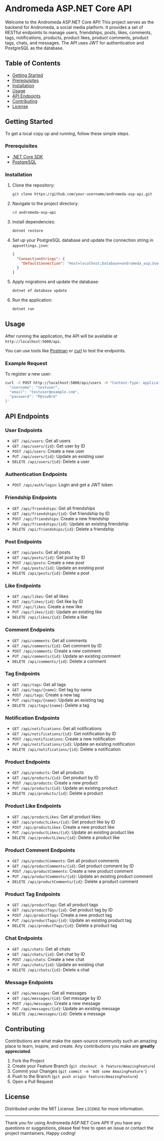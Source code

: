 # Andromeda ASP.NET Core API

Welcome to the Andromeda ASP.NET Core API! This project serves as the backend for Andromeda, a social media platform. It provides a set of RESTful endpoints to manage users, friendships, posts, likes, comments, tags, notifications, products, product likes, product comments, product tags, chats, and messages. The API uses JWT for authentication and PostgreSQL as the database.

## Table of Contents

- [Getting Started](#getting-started)
- [Prerequisites](#prerequisites)
- [Installation](#installation)
- [Usage](#usage)
- [API Endpoints](#api-endpoints)
- [Contributing](#contributing)
- [License](#license)

## Getting Started

To get a local copy up and running, follow these simple steps.

### Prerequisites

- [.NET Core SDK](https://dotnet.microsoft.com/download)
- [PostgreSQL](https://www.postgresql.org/download/)

### Installation

1. Clone the repository:
   ```sh
   git clone https://github.com/your-username/andromeda-asp-api.git
   ```
2. Navigate to the project directory:
   ```sh
   cd andromeda-asp-api
   ```
3. Install dependencies:
   ```sh
   dotnet restore
   ```
4. Set up your PostgreSQL database and update the connection string in `appsettings.json`:
   ```json
   {
     "ConnectionStrings": {
       "DefaultConnection": "Host=localhost;Database=andromeda_asp;Username=postgres;Password=password"
     }
   }
   ```
5. Apply migrations and update the database:
   ```sh
   dotnet ef database update
   ```
6. Run the application:
   ```sh
   dotnet run
   ```

## Usage

After running the application, the API will be available at `http://localhost:5000/api`.

You can use tools like [Postman](https://www.postman.com/) or [curl](https://curl.se/) to test the endpoints.

### Example Request

To register a new user:
```sh
curl -X POST http://localhost:5000/api/users -H "Content-Type: application/json" -d '{
  "username": "testuser",
  "email": "testuser@example.com",
  "password": "P@ssw0rd"
}'
```

## API Endpoints

### User Endpoints

- `GET /api/users`: Get all users
- `GET /api/users/{id}`: Get user by ID
- `POST /api/users`: Create a new user
- `PUT /api/users/{id}`: Update an existing user
- `DELETE /api/users/{id}`: Delete a user

### Authentication Endpoints

- `POST /api/auth/login`: Login and get a JWT token

### Friendship Endpoints

- `GET /api/friendships`: Get all friendships
- `GET /api/friendships/{id}`: Get friendship by ID
- `POST /api/friendships`: Create a new friendship
- `PUT /api/friendships/{id}`: Update an existing friendship
- `DELETE /api/friendships/{id}`: Delete a friendship

### Post Endpoints

- `GET /api/posts`: Get all posts
- `GET /api/posts/{id}`: Get post by ID
- `POST /api/posts`: Create a new post
- `PUT /api/posts/{id}`: Update an existing post
- `DELETE /api/posts/{id}`: Delete a post

### Like Endpoints

- `GET /api/likes`: Get all likes
- `GET /api/likes/{id}`: Get like by ID
- `POST /api/likes`: Create a new like
- `PUT /api/likes/{id}`: Update an existing like
- `DELETE /api/likes/{id}`: Delete a like

### Comment Endpoints

- `GET /api/comments`: Get all comments
- `GET /api/comments/{id}`: Get comment by ID
- `POST /api/comments`: Create a new comment
- `PUT /api/comments/{id}`: Update an existing comment
- `DELETE /api/comments/{id}`: Delete a comment

### Tag Endpoints

- `GET /api/tags`: Get all tags
- `GET /api/tags/{name}`: Get tag by name
- `POST /api/tags`: Create a new tag
- `PUT /api/tags/{name}`: Update an existing tag
- `DELETE /api/tags/{name}`: Delete a tag

### Notification Endpoints

- `GET /api/notifications`: Get all notifications
- `GET /api/notifications/{id}`: Get notification by ID
- `POST /api/notifications`: Create a new notification
- `PUT /api/notifications/{id}`: Update an existing notification
- `DELETE /api/notifications/{id}`: Delete a notification

### Product Endpoints

- `GET /api/products`: Get all products
- `GET /api/products/{id}`: Get product by ID
- `POST /api/products`: Create a new product
- `PUT /api/products/{id}`: Update an existing product
- `DELETE /api/products/{id}`: Delete a product

### Product Like Endpoints

- `GET /api/productLikes`: Get all product likes
- `GET /api/productLikes/{id}`: Get product like by ID
- `POST /api/productLikes`: Create a new product like
- `PUT /api/productLikes/{id}`: Update an existing product like
- `DELETE /api/productLikes/{id}`: Delete a product like

### Product Comment Endpoints

- `GET /api/productComments`: Get all product comments
- `GET /api/productComments/{id}`: Get product comment by ID
- `POST /api/productComments`: Create a new product comment
- `PUT /api/productComments/{id}`: Update an existing product comment
- `DELETE /api/productComments/{id}`: Delete a product comment

### Product Tag Endpoints

- `GET /api/productTags`: Get all product tags
- `GET /api/productTags/{id}`: Get product tag by ID
- `POST /api/productTags`: Create a new product tag
- `PUT /api/productTags/{id}`: Update an existing product tag
- `DELETE /api/productTags/{id}`: Delete a product tag

### Chat Endpoints

- `GET /api/chats`: Get all chats
- `GET /api/chats/{id}`: Get chat by ID
- `POST /api/chats`: Create a new chat
- `PUT /api/chats/{id}`: Update an existing chat
- `DELETE /api/chats/{id}`: Delete a chat

### Message Endpoints

- `GET /api/messages`: Get all messages
- `GET /api/messages/{id}`: Get message by ID
- `POST /api/messages`: Create a new message
- `PUT /api/messages/{id}`: Update an existing message
- `DELETE /api/messages/{id}`: Delete a message

## Contributing

Contributions are what make the open-source community such an amazing place to learn, inspire, and create. Any contributions you make are **greatly appreciated**.

1. Fork the Project
2. Create your Feature Branch (`git checkout -b feature/AmazingFeature`)
3. Commit your Changes (`git commit -m 'Add some AmazingFeature'`)
4. Push to the Branch (`git push origin feature/AmazingFeature`)
5. Open a Pull Request

## License

Distributed under the MIT License. See `LICENSE` for more information.

---

Thank you for using Andromeda ASP.NET Core API! If you have any questions or suggestions, please feel free to open an issue or contact the project maintainers. Happy coding!
